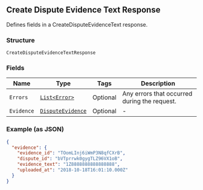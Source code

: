 ## Create Dispute Evidence Text Response

Defines fields in a CreateDisputeEvidenceText response.

### Structure

`CreateDisputeEvidenceTextResponse`

### Fields

| Name | Type | Tags | Description |
|  --- | --- | --- | --- |
| `Errors` | [`List<Error>`](/doc/models/error.md) | Optional | Any errors that occurred during the request. |
| `Evidence` | [`DisputeEvidence`](/doc/models/dispute-evidence.md) | Optional | - |

### Example (as JSON)

```json
{
  "evidence": {
    "evidence_id": "TOomLInj6iWmP3N8qfCXrB",
    "dispute_id": "bVTprrwk0gygTLZ96VX1oB",
    "evidence_text": "1Z8888888888888888",
    "uploaded_at": "2018-10-18T16:01:10.000Z"
  }
}
```

